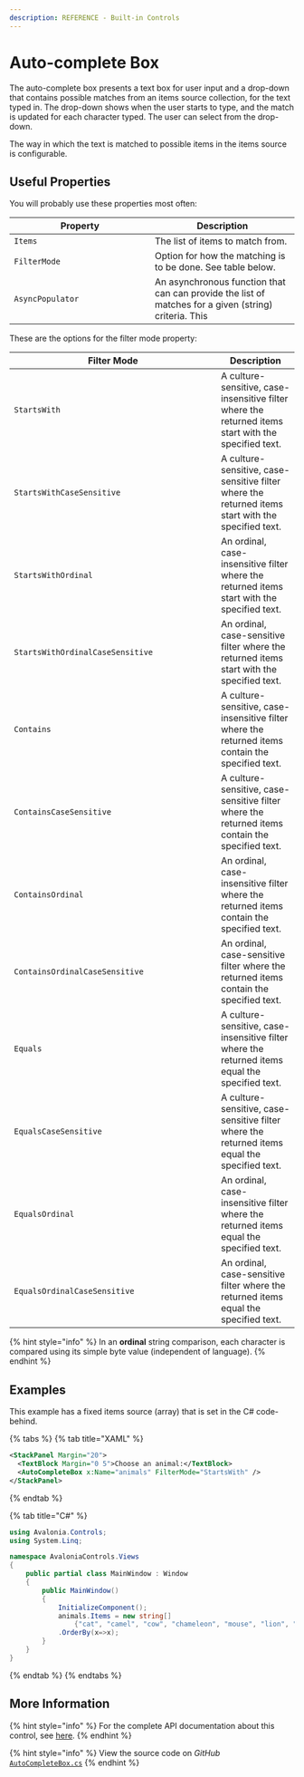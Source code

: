 ```yaml
---
description: REFERENCE - Built-in Controls
---
```


# Auto-complete Box

The auto-complete box presents a text box for user input and a drop-down that contains possible matches from an items source collection, for the text typed in. The drop-down shows when the user starts to type, and the match is updated for each character typed. The user can select from the drop-down.

The way in which the text is matched to possible items in the items source is configurable.&#x20;

## Useful Properties

You will probably use these properties most often:

<table><thead><tr><th width="233">Property</th><th>Description</th></tr></thead><tbody><tr><td><code>Items</code></td><td>The list of items to match from. </td></tr><tr><td><code>FilterMode</code></td><td>Option for how the matching is to be done. See table below.</td></tr><tr><td><code>AsyncPopulator</code></td><td>An asynchronous function that can can provide the list of matches for a given (string) criteria. This </td></tr></tbody></table>

These are the options for the filter mode property:

<table><thead><tr><th width="350">Filter Mode</th><th>Description</th></tr></thead><tbody><tr><td><code>StartsWith</code></td><td>A culture-sensitive, case-insensitive filter where the returned items start with the specified text.</td></tr><tr><td><code>StartsWithCaseSensitive</code></td><td>A culture-sensitive, case-sensitive filter where the returned items start with the specified text.</td></tr><tr><td><code>StartsWithOrdinal</code></td><td>An ordinal, case-insensitive filter where the returned items start with the specified text.</td></tr><tr><td><code>StartsWithOrdinalCaseSensitive</code></td><td>An ordinal, case-sensitive filter where the returned items start with the specified text.</td></tr><tr><td><code>Contains</code></td><td>A culture-sensitive, case-insensitive filter where the returned items contain the specified text.</td></tr><tr><td><code>ContainsCaseSensitive</code></td><td>A culture-sensitive, case-sensitive filter where the returned items contain the specified text.</td></tr><tr><td><code>ContainsOrdinal</code></td><td>An ordinal, case-insensitive filter where the returned items contain the specified text.</td></tr><tr><td><code>ContainsOrdinalCaseSensitive</code></td><td>An ordinal, case-sensitive filter where the returned items contain the specified text.</td></tr><tr><td><code>Equals</code></td><td>A culture-sensitive, case-insensitive filter where the returned items equal the specified text.</td></tr><tr><td><code>EqualsCaseSensitive</code></td><td>A culture-sensitive, case-sensitive filter where the returned items equal the specified text.</td></tr><tr><td><code>EqualsOrdinal</code></td><td>An ordinal, case-insensitive filter where the returned items equal the specified text.</td></tr><tr><td><code>EqualsOrdinalCaseSensitive</code></td><td>An ordinal, case-sensitive filter where the returned items equal the specified text.</td></tr></tbody></table>

{% hint style="info" %}
In an **ordinal** string comparison, each character is compared using its simple byte value (independent of language).
{% endhint %}

## Examples

This example has a fixed items source (array) that is set in the C# code-behind.

{% tabs %}
{% tab title="XAML" %}
```xml
<StackPanel Margin="20">
  <TextBlock Margin="0 5">Choose an animal:</TextBlock>
  <AutoCompleteBox x:Name="animals" FilterMode="StartsWith" />
</StackPanel>
```
{% endtab %}

{% tab title="C#" %}
```csharp
using Avalonia.Controls;
using System.Linq;

namespace AvaloniaControls.Views
{
    public partial class MainWindow : Window
    {
        public MainWindow()
        {
            InitializeComponent();
            animals.Items = new string[] 
                {"cat", "camel", "cow", "chameleon", "mouse", "lion", "zebra" }
            .OrderBy(x=>x);
        }
    }
}
```
{% endtab %}
{% endtabs %}

<!--figure><img src="../../.gitbook/assets/autocomplete.gif" alt=""><figcaption></figcaption></figure-->



## More Information

{% hint style="info" %}
For the complete API documentation about this control, see [here](http://reference.avaloniaui.net/api/Avalonia.Controls/AutoCompleteBox/).
{% endhint %}

{% hint style="info" %}
View the source code on _GitHub_ [`AutoCompleteBox.cs`](https://github.com/AvaloniaUI/Avalonia/blob/master/src/Avalonia.Controls/AutoCompleteBox/AutoCompleteBox.cs)
{% endhint %}
